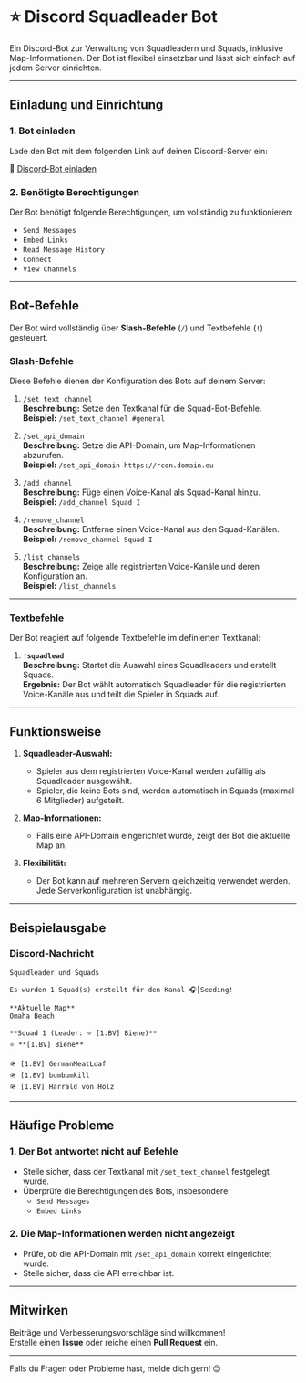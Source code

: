 # **⭐ Discord Squadleader Bot**

Ein Discord-Bot zur Verwaltung von Squadleadern und Squads, inklusive Map-Informationen. Der Bot ist flexibel einsetzbar und lässt sich einfach auf jedem Server einrichten.

---

## **Einladung und Einrichtung**

### **1. Bot einladen**
Lade den Bot mit dem folgenden Link auf deinen Discord-Server ein:

🔗 [Discord-Bot einladen](https://discord.com/oauth2/authorize?client_id=1320093639074119721&permissions=1141760&integration_type=0&scope=bot+applications.commands)

### **2. Benötigte Berechtigungen**
Der Bot benötigt folgende Berechtigungen, um vollständig zu funktionieren:
- `Send Messages`
- `Embed Links`
- `Read Message History`
- `Connect`
- `View Channels`

---

## **Bot-Befehle**

Der Bot wird vollständig über **Slash-Befehle** (`/`) und Textbefehle (`!`) gesteuert.

### **Slash-Befehle**
Diese Befehle dienen der Konfiguration des Bots auf deinem Server:

1. `/set_text_channel`  
   **Beschreibung:** Setze den Textkanal für die Squad-Bot-Befehle.  
   **Beispiel:** `/set_text_channel #general`  

2. `/set_api_domain`  
   **Beschreibung:** Setze die API-Domain, um Map-Informationen abzurufen.  
   **Beispiel:** `/set_api_domain https://rcon.domain.eu`  

3. `/add_channel`  
   **Beschreibung:** Füge einen Voice-Kanal als Squad-Kanal hinzu.  
   **Beispiel:** `/add_channel Squad I`  

4. `/remove_channel`  
   **Beschreibung:** Entferne einen Voice-Kanal aus den Squad-Kanälen.  
   **Beispiel:** `/remove_channel Squad I`  

5. `/list_channels`  
   **Beschreibung:** Zeige alle registrierten Voice-Kanäle und deren Konfiguration an.  
   **Beispiel:** `/list_channels`  

---

### **Textbefehle**
Der Bot reagiert auf folgende Textbefehle im definierten Textkanal:

1. **`!squadlead`**  
   **Beschreibung:** Startet die Auswahl eines Squadleaders und erstellt Squads.  
   **Ergebnis:** Der Bot wählt automatisch Squadleader für die registrierten Voice-Kanäle aus und teilt die Spieler in Squads auf.

---

## **Funktionsweise**

1. **Squadleader-Auswahl:**  
   - Spieler aus dem registrierten Voice-Kanal werden zufällig als Squadleader ausgewählt.
   - Spieler, die keine Bots sind, werden automatisch in Squads (maximal 6 Mitglieder) aufgeteilt.

2. **Map-Informationen:**  
   - Falls eine API-Domain eingerichtet wurde, zeigt der Bot die aktuelle Map an.

3. **Flexibilität:**  
   - Der Bot kann auf mehreren Servern gleichzeitig verwendet werden. Jede Serverkonfiguration ist unabhängig.

---

## **Beispielausgabe**

### **Discord-Nachricht**
```
Squadleader und Squads

Es wurden 1 Squad(s) erstellt für den Kanal 🎧│Seeding!

**Aktuelle Map**
Omaha Beach

**Squad 1 (Leader: ⭐ [1.BV] Biene)**
⭐ **[1.BV] Biene**

🪖 [1.BV] GermanMeatLoaf  
🪖 [1.BV] bumbumkill  
🪖 [1.BV] Harrald von Holz  
```

---

## **Häufige Probleme**

### **1. Der Bot antwortet nicht auf Befehle**
- Stelle sicher, dass der Textkanal mit `/set_text_channel` festgelegt wurde.
- Überprüfe die Berechtigungen des Bots, insbesondere:
  - `Send Messages`
  - `Embed Links`

### **2. Die Map-Informationen werden nicht angezeigt**
- Prüfe, ob die API-Domain mit `/set_api_domain` korrekt eingerichtet wurde.
- Stelle sicher, dass die API erreichbar ist.

---

## **Mitwirken**

Beiträge und Verbesserungsvorschläge sind willkommen!  
Erstelle einen **Issue** oder reiche einen **Pull Request** ein.

---

Falls du Fragen oder Probleme hast, melde dich gern! 😊
